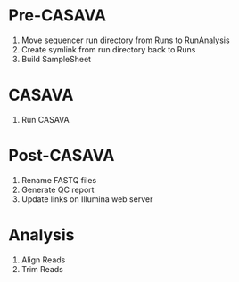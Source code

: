 Pre-CASAVA
==========
1. Move sequencer run directory from Runs to RunAnalysis
2. Create symlink from run directory back to Runs
3. Build SampleSheet

CASAVA
======
1. Run CASAVA

Post-CASAVA
===========
1. Rename FASTQ files
3. Generate QC report
2. Update links on Illumina web server

Analysis
========
1. Align Reads
2. Trim Reads